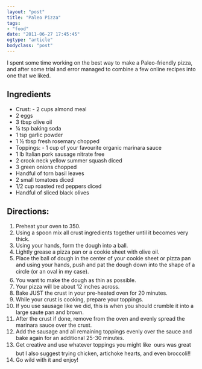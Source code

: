 ```yaml
---
layout: "post"
title: "Paleo Pizza"
tags: 
- "food"
date: "2011-06-27 17:45:45"
ogtype: "article"
bodyclass: "post"
---
```


I spent some time working on the best way to make a Paleo-friendly pizza, and after some trial and error managed to combine a few online recipes into one that we liked.

Ingredients
-----------

- Crust: - 2 cups almond meal
- 2 eggs
- 3 tbsp olive oil
- ¼ tsp baking soda
- 1 tsp garlic powder
- 1 ½ tbsp fresh rosemary chopped
- Toppings: - 1 cup of your favourite organic marinara sauce
- 1 lb Italian pork sausage nitrate free
- 2 crook neck yellow summer squash diced
- 3 green onions chopped
- Handful of torn basil leaves
- 2 small tomatoes diced
- 1/2 cup roasted red peppers diced
- Handful of sliced black olives

Directions:
-----------

1. Preheat your oven to 350.
2. Using a spoon mix all crust ingredients together until it becomes very thick.
3. Using your hands, form the dough into a ball.
4. Lightly grease a pizza pan or a cookie sheet with olive oil.
5. Place the ball of dough in the center of your cookie sheet or pizza pan and using your hands, push and pat the dough down into the shape of a circle (or an oval in my case).
6. You want to make the dough as thin as possible.
7. Your pizza will be about 12 inches across.
8. Bake JUST the crust in your pre-heated oven for 20 minutes.
9. While your crust is cooking, prepare your toppings.
10. If you use sausage like we did, this is when you should crumble it into a large saute pan and brown.
11. After the crust if done, remove from the oven and evenly spread the marinara sauce over the crust.
12. Add the sausage and all remaining toppings evenly over the sauce and bake again for an additional 25-30 minutes.
13. Get creative and use whatever toppings you might like  ours was great but I also suggest trying chicken, artichoke hearts, and even broccoli!!
14. Go wild with it and enjoy!